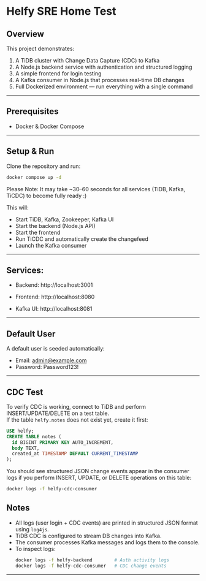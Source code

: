 # Helfy SRE Home Test

## Overview
This project demonstrates:
1. A TiDB cluster with Change Data Capture (CDC) to Kafka
2. A Node.js backend service with authentication and structured logging
3. A simple frontend for login testing
4. A Kafka consumer in Node.js that processes real-time DB changes
5. Full Dockerized environment — run everything with a single command

---

## Prerequisites
- Docker & Docker Compose

---

## Setup & Run
Clone the repository and run:

```bash
docker compose up -d
```

Please Note: It may take ~30–60 seconds for all services (TiDB, Kafka, TiCDC) to become fully ready :)

This will:

- Start TiDB, Kafka, Zookeeper, Kafka UI  
- Start the backend (Node.js API)  
- Start the frontend  
- Run TiCDC and automatically create the changefeed  
- Launch the Kafka consumer

---
## Services:

- Backend: http://localhost:3001

- Frontend: http://localhost:8080

- Kafka UI: http://localhost:8081

---

## Default User

A default user is seeded automatically:

- Email: admin@example.com
- Password: Password123!

---

## CDC Test
To verify CDC is working, connect to TiDB and perform INSERT/UPDATE/DELETE on a test table.  
If the table `helfy.notes` does not exist yet, create it first:

```sql
USE helfy;
CREATE TABLE notes (
  id BIGINT PRIMARY KEY AUTO_INCREMENT,
  body TEXT,
  created_at TIMESTAMP DEFAULT CURRENT_TIMESTAMP
);
```

You should see structured JSON change events appear in the consumer logs if you perform
INSERT, UPDATE, or DELETE operations on this table:
```bash
docker logs -f helfy-cdc-consumer
```


## Notes

- All logs (user login + CDC events) are printed in structured JSON format using `log4js`.  
- TiDB CDC is configured to stream DB changes into Kafka.  
- The consumer processes Kafka messages and logs them to the console.
- To inspect logs:  
  ```bash
  docker logs -f helfy-backend        # Auth activity logs
  docker logs -f helfy-cdc-consumer   # CDC change events
  ```

---
